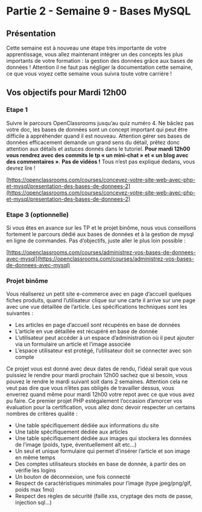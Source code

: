 # Partie 2 - Semaine 9 - Bases MySQL
## Présentation

Cette semaine est à nouveau une étape très importante de votre apprentissage, vous allez maintenant intégrer un des concepts les plus importants de votre formation : la gestion des données grâce aux bases de données !
Attention il ne faut pas négliger la documentation cette semaine, ce que vous voyez cette semaine vous suivra toute votre carrière !

## Vos objectifs pour Mardi 12h00

### Etape 1

Suivre le parcours OpenClassrooms jusqu’au quiz numéro 4. Ne bâclez pas votre doc, les bases de données sont un concept important qui peut être difficile à appréhender quand il est nouveau. Attention gérer ses bases de données efficacement demande un grand sens du détail, prêtez donc attention aux détails et astuces donnés dans le tutoriel. **Pour mardi 12h00 vous rendrez avec des commits le tp « un mini-chat » et « un blog avec des commentaires »**.
**Pas de vidéos !** Tous n’est pas expliqué dedans, vous devrez lire !

[https://openclassrooms.com/courses/concevez-votre-site-web-avec-php-et-mysql/presentation-des-bases-de-donnees-2](https://openclassrooms.com/courses/concevez-votre-site-web-avec-php-et-mysql/presentation-des-bases-de-donnees-2)

### Etape 3 (optionnelle)

Si vous êtes en avance sur les TP et le projet binôme, nous vous conseillons fortement le parcours dédié aux bases de données et à la gestion de mysql en ligne de commandes.
Pas d’objectifs, juste aller le plus loin possible :

[https://openclassrooms.com/courses/administrez-vos-bases-de-donnees-avec-mysql](https://openclassrooms.com/courses/administrez-vos-bases-de-donnees-avec-mysql)

### Projet binôme

Vous réaliserez un petit site e-commerce avec en page d’accueil quelques fiches produits, quand
l’utilisateur clique sur une carte il arrive sur une page avec une vue détaillée de l’article. Les
spécifications techniques sont les suivantes :

* Les articles en page d’accueil sont récupérés en base de données
* L’article en vue détaillée est récupéré en base de donnée
* L’utilisateur peut accéder à un espace d’administration où il peut ajouter via un formulaire un
article et l’image associée
* L’espace utilisateur est protégé, l’utilisateur doit se connecter avec son compte

Ce projet vous est donné avec deux dates de rendu, l’idéal serait que vous puissiez le rendre pour mardi prochain 12h00 sachez que si besoin, vous pouvez le rendre le mardi suivant soit dans 2 semaines.
Attention cela ne veut pas dire que vous n’êtes pas obligés de travailler dessus, vous enverrez quand même pour mardi 12h00 votre repot avec ce que vous avez pu faire. Ce premier projet PHP estégalement l’occasion d’amorcer vos évaluation pour la certification, vous allez donc devoir
respecter un certains nombres de critères qualité :

* Une table spécifiquement dédiée aux informations du site
* Une table spécifiquement dédiée aux articles
* Une table spécifiquement dédiée aux images qui stockera les données de l’image (poids, type, éventuellement alt etc...)
* Un seul et unique formulaire qui permet d’insérer l’article et son image en même temps
* Des comptes utilisateurs stockés en base de donnée, à partir des on vérifie les logins
* Un bouton de déconnexion, une fois connecté
* Respect de caractéristiques minimales pour l’image (type jpeg/png/gif, poids max 1mo)
* Respect des règles de sécurité (faille xss, cryptage des mots de passe, injection sql...)
